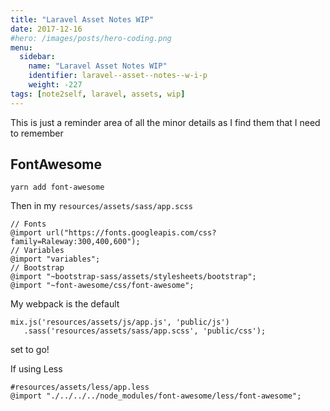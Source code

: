 ```yaml
---
title: "Laravel Asset Notes WIP"
date: 2017-12-16
#hero: /images/posts/hero-coding.png
menu:
  sidebar:
    name: "Laravel Asset Notes WIP"
    identifier: laravel--asset--notes--w-i-p
    weight: -227
tags: [note2self, laravel, assets, wip]
---
```


This is just a reminder area of all the minor details as I find them that I need to remember

## FontAwesome

```
yarn add font-awesome
```

Then in my `resources/assets/sass/app.scss`

```
// Fonts
@import url("https://fonts.googleapis.com/css?family=Raleway:300,400,600");
// Variables
@import "variables";
// Bootstrap
@import "~bootstrap-sass/assets/stylesheets/bootstrap";
@import "~font-awesome/css/font-awesome"; 
```

My webpack is the default

```
mix.js('resources/assets/js/app.js', 'public/js')
   .sass('resources/assets/sass/app.scss', 'public/css');
```

set to go!


If using Less


```
#resources/assets/less/app.less
@import "./../../../node_modules/font-awesome/less/font-awesome";
```